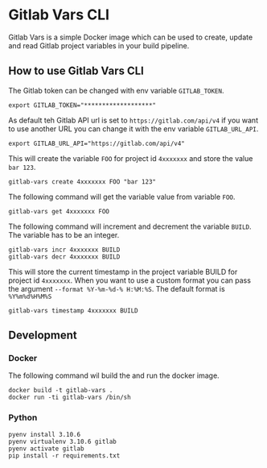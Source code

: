 # Gitlab Vars CLI
Gitlab Vars is a simple Docker image which can be used to create, update and read Gitlab 
project variables in your build pipeline.


## How to use Gitlab Vars CLI
The Gitlab token can be changed with env variable `GITLAB_TOKEN`. 
```
export GITLAB_TOKEN="*******************"
```

As default teh Gitlab API url is set to `https://gitlab.com/api/v4` 
if you want to use another URL you can change it with the env variable `GITLAB_URL_API`. 

```
export GITLAB_URL_API="https://gitlab.com/api/v4"
```

This will create the variable `FOO` for project id `4xxxxxxx` and store the value `bar 123`.

```
gitlab-vars create 4xxxxxxx FOO "bar 123"
```

The following command will get the variable value from variable `FOO`.
```
gitlab-vars get 4xxxxxxx FOO
```

The following command will increment and decrement the variable  `BUILD`. The variable
has to be an integer.
```
gitlab-vars incr 4xxxxxxx BUILD
gitlab-vars decr 4xxxxxxx BUILD
```

This will store the current timestamp in the project variable BUILD for project id `4xxxxxxx`.
When you want to use a custom format you can pass the argument `--format %Y-%m-%d-% H:%M:%S`. 
The default format is `%Y%m%d%H%M%S`

```
gitlab-vars timestamp 4xxxxxxx BUILD
```


## Development
### Docker
The following command wil build the and run the docker image.
```
docker build -t gitlab-vars .
docker run -ti gitlab-vars /bin/sh 
```

### Python
```
pyenv install 3.10.6
pyenv virtualenv 3.10.6 gitlab
pyenv activate gitlab
pip install -r requirements.txt
```


